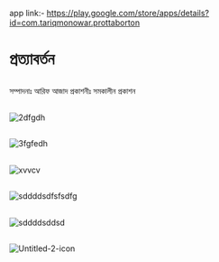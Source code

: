 app link:- https://play.google.com/store/apps/details?id=com.tariqmonowar.prottaborton
# প্রত্যাবর্তন
## 
সম্পাদনাঃ আরিফ আজাদ
প্রকাশনীঃ সমকালীন প্রকাশন
## 
![2dfgdh](https://github.com/Tariq-Monowar/prottaborton/assets/101199109/78881ba7-a2b8-41ca-82bf-8df5438d2fed)
## 
![3fgfedh](https://github.com/Tariq-Monowar/prottaborton/assets/101199109/83d45d7d-e585-48df-bf69-e61f3b8e8723)
## 
![xvvcv](https://github.com/Tariq-Monowar/prottaborton/assets/101199109/6345db22-3309-4179-b03f-afd88a1fea3f)
## 
![sddddsdfsfsdfg](https://github.com/Tariq-Monowar/prottaborton/assets/101199109/af4ddf7e-a993-448a-b906-a892b352853c)
## 
![sddddsddsd](https://github.com/Tariq-Monowar/prottaborton/assets/101199109/09eef82d-f5c9-45e7-b548-5ff7427f4615)
## 
![Untitled-2-icon](https://github.com/Tariq-Monowar/prottaborton/assets/101199109/e4762e48-fbf7-4d86-9e3c-777e402f036a)
